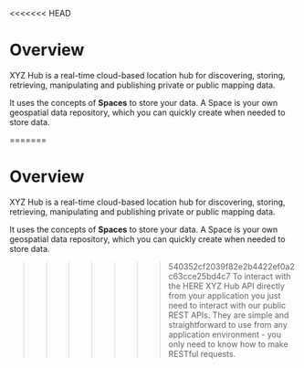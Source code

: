 <<<<<<< HEAD
# Overview

XYZ Hub is a real-time cloud-based location hub for discovering, storing, retrieving, manipulating and publishing private or public mapping data.

It uses the concepts of **Spaces** to store your data. A Space is your own geospatial
data repository, which you can quickly create when needed to store data.

=======
# Overview

XYZ Hub is a real-time cloud-based location hub for discovering, storing, retrieving, manipulating and publishing private or public mapping data.

It uses the concepts of **Spaces** to store your data. A Space is your own geospatial
data repository, which you can quickly create when needed to store data.

>>>>>>> 540352cf2039f82e2b4422ef0a2c63cce25bd4c7
To interact with the HERE XYZ Hub API directly from your application you just need to interact with our public REST APIs. They are simple and straightforward to use from any application environment - you only need to know how to make RESTful requests.